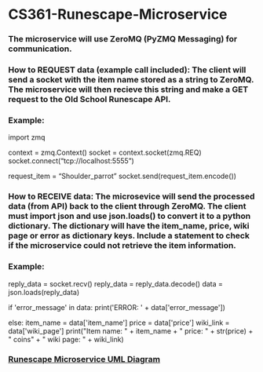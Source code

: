 # CS361-Runescape-Microservice

### The microservice will use ZeroMQ (PyZMQ Messaging) for communication.

### How to REQUEST data (example call included): The client will send a socket with the item name stored as a string to ZeroMQ. The microservice will then recieve this string and make a GET request to the Old School Runescape API.  
### Example:
import zmq

context = zmq.Context()
socket = context.socket(zmq.REQ)
socket.connect(“tcp://localhost:5555”)

request_item = “Shoulder_parrot”
socket.send(request_item.encode())

### How to RECEIVE data: The microsevice will send the processed data (from API) back to the client through ZeroMQ. The client must import json and use json.loads() to convert it to a python dictionary. The dictionary will have the item_name, price, wiki page or error as dictionary keys. Include a statement to check if the microservice could not retrieve the item information.
### Example: 
reply_data = socket.recv()
reply_data = reply_data.decode()
data = json.loads(reply_data)

if 'error_message' in data:
  print('ERROR: ' + data['error_message'])

else:
  item_name = data['item_name']
  price = data['price']
  wiki_link = data['wiki_page']
  print("Item name: " + item_name + "     price: " + str(price) + " coins" + "     wiki page: " + wiki_link)

### [Runescape Microservice UML Diagram](https://user-images.githubusercontent.com/102570901/236058526-bc69d675-faae-439a-9ce1-d34b9add1a7a.jpg)

